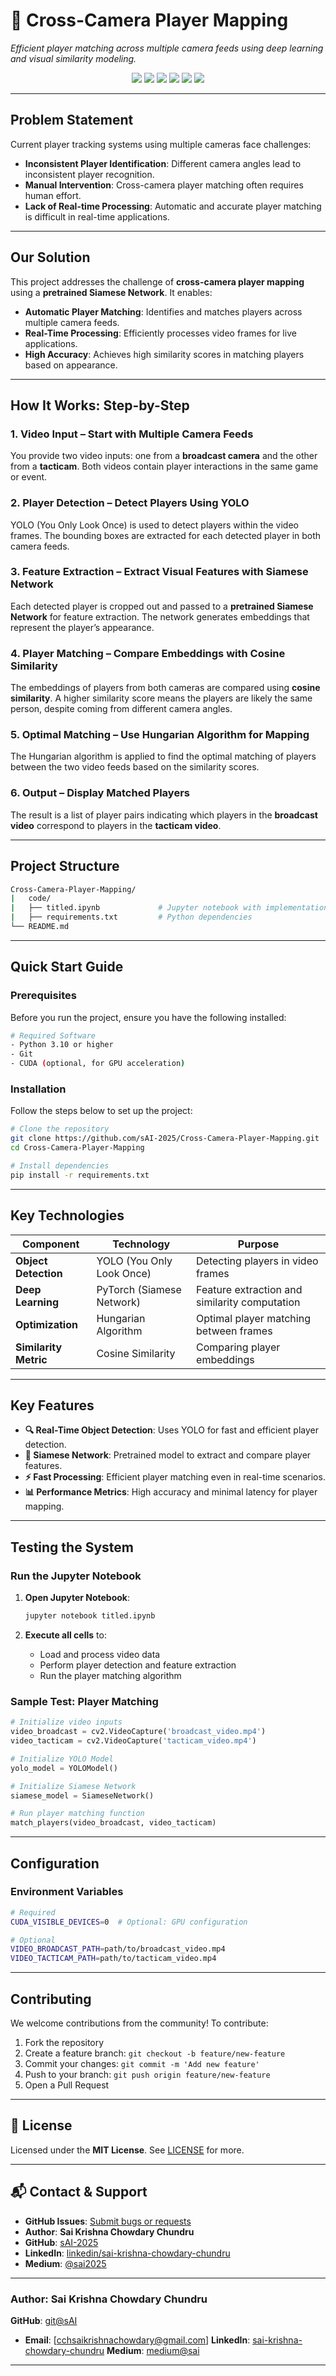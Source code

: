 
# 🎥 Cross-Camera Player Mapping

_*Efficient player matching across multiple camera feeds using deep learning and visual similarity modeling.*_

<p align="center">
  <img src="https://img.shields.io/badge/Python-3.10-blue?logo=python" />
  <img src="https://img.shields.io/badge/YOLO-Detection-orange?logo=opencv" />
  <img src="https://img.shields.io/badge/Siamese%20Network-PyTorch-9cf?logo=pytorch" />
  <img src="https://img.shields.io/badge/Similarity-Cosine%20Score-green?logo=scikitlearn" />
  <img src="https://img.shields.io/badge/License-MIT-green?logo=opensourceinitiative" />
  <img src="https://img.shields.io/badge/Status-Prototype-lightgrey?logo=github" />
</p>

---

## Problem Statement

Current player tracking systems using multiple cameras face challenges:

* **Inconsistent Player Identification**: Different camera angles lead to inconsistent player recognition.
* **Manual Intervention**: Cross-camera player matching often requires human effort.
* **Lack of Real-time Processing**: Automatic and accurate player matching is difficult in real-time applications.

---

## Our Solution

This project addresses the challenge of **cross-camera player mapping** using a **pretrained Siamese Network**. It enables:

* **Automatic Player Matching**: Identifies and matches players across multiple camera feeds.
* **Real-Time Processing**: Efficiently processes video frames for live applications.
* **High Accuracy**: Achieves high similarity scores in matching players based on appearance.

---

## How It Works: Step-by-Step

### 1. Video Input – Start with Multiple Camera Feeds

You provide two video inputs: one from a **broadcast camera** and the other from a **tacticam**. Both videos contain player interactions in the same game or event.

### 2. Player Detection – Detect Players Using YOLO

YOLO (You Only Look Once) is used to detect players within the video frames. The bounding boxes are extracted for each detected player in both camera feeds.

### 3. Feature Extraction – Extract Visual Features with Siamese Network

Each detected player is cropped out and passed to a **pretrained Siamese Network** for feature extraction. The network generates embeddings that represent the player’s appearance.

### 4. Player Matching – Compare Embeddings with Cosine Similarity

The embeddings of players from both cameras are compared using **cosine similarity**. A higher similarity score means the players are likely the same person, despite coming from different camera angles.

### 5. Optimal Matching – Use Hungarian Algorithm for Mapping

The Hungarian algorithm is applied to find the optimal matching of players between the two video feeds based on the similarity scores.

### 6. Output – Display Matched Players

The result is a list of player pairs indicating which players in the **broadcast video** correspond to players in the **tacticam video**.

---

## Project Structure

```bash
Cross-Camera-Player-Mapping/
|   code/
|   ├── titled.ipynb             # Jupyter notebook with implementation
|   ├── requirements.txt         # Python dependencies
└── README.md                 
```

---

## Quick Start Guide

### Prerequisites

Before you run the project, ensure you have the following installed:

```bash
# Required Software
- Python 3.10 or higher
- Git
- CUDA (optional, for GPU acceleration)
```

### Installation

Follow the steps below to set up the project:

```bash
# Clone the repository
git clone https://github.com/sAI-2025/Cross-Camera-Player-Mapping.git
cd Cross-Camera-Player-Mapping

# Install dependencies
pip install -r requirements.txt
```

---

## Key Technologies

| **Component**         | **Technology**            | **Purpose**                                   |
| --------------------- | ------------------------- | --------------------------------------------- |
| **Object Detection**  | YOLO (You Only Look Once) | Detecting players in video frames             |
| **Deep Learning**     | PyTorch (Siamese Network) | Feature extraction and similarity computation |
| **Optimization**      | Hungarian Algorithm       | Optimal player matching between frames        |
| **Similarity Metric** | Cosine Similarity         | Comparing player embeddings                   |

---

## Key Features

* **🔍 Real-Time Object Detection**: Uses YOLO for fast and efficient player detection.
* **🧠 Siamese Network**: Pretrained model to extract and compare player features.
* **⚡ Fast Processing**: Efficient player matching even in real-time scenarios.
* **📊 Performance Metrics**: High accuracy and minimal latency for player mapping.

---

## Testing the System

### Run the Jupyter Notebook

1. **Open Jupyter Notebook**:

   ```bash
   jupyter notebook titled.ipynb
   ```

2. **Execute all cells** to:

   * Load and process video data
   * Perform player detection and feature extraction
   * Run the player matching algorithm

### Sample Test: Player Matching

```python
# Initialize video inputs
video_broadcast = cv2.VideoCapture('broadcast_video.mp4')
video_tacticam = cv2.VideoCapture('tacticam_video.mp4')

# Initialize YOLO Model
yolo_model = YOLOModel()

# Initialize Siamese Network
siamese_model = SiameseNetwork()

# Run player matching function
match_players(video_broadcast, video_tacticam)
```

---

## Configuration

### Environment Variables

```bash
# Required
CUDA_VISIBLE_DEVICES=0  # Optional: GPU configuration

# Optional
VIDEO_BROADCAST_PATH=path/to/broadcast_video.mp4
VIDEO_TACTICAM_PATH=path/to/tacticam_video.mp4
```

---

## Contributing

We welcome contributions from the community! To contribute:

1. Fork the repository
2. Create a feature branch: `git checkout -b feature/new-feature`
3. Commit your changes: `git commit -m 'Add new feature'`
4. Push to your branch: `git push origin feature/new-feature`
5. Open a Pull Request

---

## 📄 License

Licensed under the **MIT License**. See [LICENSE](./LICENSE) for more.

---


## 📬 Contact & Support

* **GitHub Issues**: [Submit bugs or requests](https://github.com/sAI-2025/Cross-Camera-Player-Mapping/issues)
* **Author**: **Sai Krishna Chowdary Chundru**
* **GitHub**: [sAI-2025](https://github.com/sAI-2025)
* **LinkedIn**: [linkedin/sai-krishna-chowdary-chundru](https://linkedin.com/in/sai-krishna-chowdary-chundru)
* **Medium**: [@sai2025](https://medium.com/@sai2025)
---

### Author: Sai Krishna Chowdary Chundru

**GitHub**: [git@sAI](https://github.com/sAI-2025)
* **Email**: \[cchsaikrishnachowdary@gmail.com]
**LinkedIn**: [sai-krishna-chowdary-chundru](https://linkedin.com/in/sai-krishna-chowdary-chundru)
**Medium**: [medium@sai](https://medium.com/@sai2025)

---
